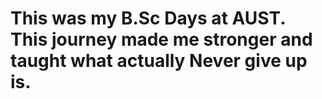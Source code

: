 # This was my B.Sc Days at AUST. This journey made me stronger and taught what actually Never give up is. 
